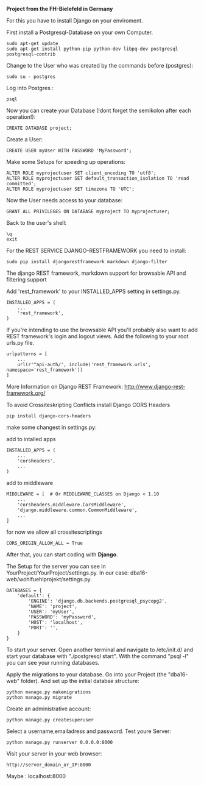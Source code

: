 **Project from the FH-Bielefeld in Germany**

For this you have to install Django on your enviroment.


First install a Postgresql-Database on your own Computer.
```
sudo apt-get update
sudo apt-get install python-pip python-dev libpq-dev postgresql postgresql-contrib
```
Change to the User who was created by the commands before (postgres):
```
sudo su - postgres
```
Log into Postgres :
```
psql
```
Now you can create your Database (!dont forget the semikolon after each operation!):
```
CREATE DATABASE project;
```
Create a User:
```
CREATE USER myUser WITH PASSWORD 'MyPassword';
```
Make some Setups for speeding up operations:
```
ALTER ROLE myprojectuser SET client_encoding TO 'utf8';
ALTER ROLE myprojectuser SET default_transaction_isolation TO 'read committed';
ALTER ROLE myprojectuser SET timezone TO 'UTC';
```
Now the User needs access to your database:
```
GRANT ALL PRIVILEGES ON DATABASE myproject TO myprojectuser;
```
Back to the user's shell:
```
\q
exit
```
For the REST SERVICE DJANGO-RESTFRAMEWORK you need to install:
```
sudo pip install djangorestframework markdown django-filter
```
The django REST framework, markdown support for browsable API and filtering support

Add 'rest_framework' to your INSTALLED_APPS setting in settings.py.
```
INSTALLED_APPS = (
    ...
    'rest_framework',
)
```
If you're intending to use the browsable API you'll probably also want to add REST framework's login and logout views. Add the following to your root urls.py file.
```
urlpatterns = [
    ...
    url(r'^api-auth/', include('rest_framework.urls', namespace='rest_framework'))
]
```
More Information on Django REST Framework:
http://www.django-rest-framework.org/

To avoid Crossiteskripting Conflicts install Django CORS Headers
```
pip install django-cors-headers
```
make some changest in settings.py:

add to intalled apps
```
INSTALLED_APPS = (
    ...
    'corsheaders',
    ...
)
```
add to middleware
```
MIDDLEWARE = [  # Or MIDDLEWARE_CLASSES on Django < 1.10
    ...
    'corsheaders.middleware.CorsMiddleware',
    'django.middleware.common.CommonMiddleware',
    ...
]
```
for now we allow all crossitescriptings
```
CORS_ORIGIN_ALLOW_ALL = True
```

After that, you can start coding with **Django**.

The Setup for the server you can see in YourProject/YourProject/settings.py.
In our case: dba16-web/wohlfuehlprojekt/settings.py.

```
DATABASES = {
    'default': {
        'ENGINE': 'django.db.backends.postgresql_psycopg2',
        'NAME': 'project',
        'USER': 'myUser',
        'PASSWORD': 'myPassword',
        'HOST': 'localhost',
        'PORT': '',
    }
}
```

To start your server. Open another terminal and navigate to /etc/init.d/ and start your database with "./postgresql start".
With the command "psql -l" you can see your running databases.

Apply the migrations to your database.
Go into your Project (the "dba16-web" folder).
And set up the initial databse structure:
```
python manage.py makemigrations
python manage.py migrate
```
Create an administrative account:
```
python manage.py createsuperuser
```
Select a username,emailadress and password.
Test youre Server:
```
python manage.py runserver 0.0.0.0:8000
```
Visit your server in your web browser:
```
http://server_domain_or_IP:8000
```
Maybe : localhost:8000
